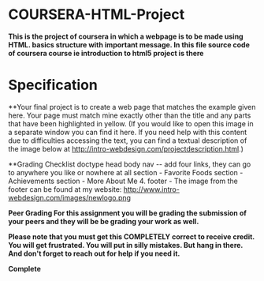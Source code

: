 # COURSERA-HTML-Project
**This is the project of coursera in which a webpage is to be made using HTML.
basics structure with important message.
In this file source code of coursera course ie introduction to html5 project is there**


# Specification
**Your final project is to create a web page that matches the example given here. Your page must match mine exactly other than the title and any parts that have been highlighted in yellow. (If you would like to open this image in a separate window you can find it here. If you need help with this content due to difficulties accessing the text, you can find a textual description of the image below at http://intro-webdesign.com/projectdescription.html.)


**Grading Checklist
doctype
head
body
nav -- add four links, they can go to anywhere you like or nowhere at all
section - Favorite Foods
section - Achievements
section - More About Me
4. footer - The image from the footer can be found at my website: http://www.intro-webdesign.com/images/newlogo.png

**Peer Grading
For this assignment you will be grading the submission of your peers and they will be be grading your work as well.**

**Please note that you must get this COMPLETELY correct to receive credit. You will get frustrated. You will put in silly mistakes. But hang in there. And don't forget to reach out for help if you need it.**

 **Complete**
